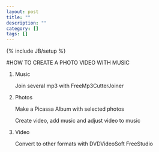 ```yaml
---
layout: post
title: ""
description: ""
category: []
tags: []
---
```

{% include JB/setup %}

#HOW TO CREATE A PHOTO VIDEO WITH MUSIC

1. Music

    Join several mp3 with FreeMp3CutterJoiner

2. Photos

    Make a Picassa Album with selected photos

    Create video, add music and adjust video to music

3. Video

    Convert to other formats with DVDVideoSoft FreeStudio